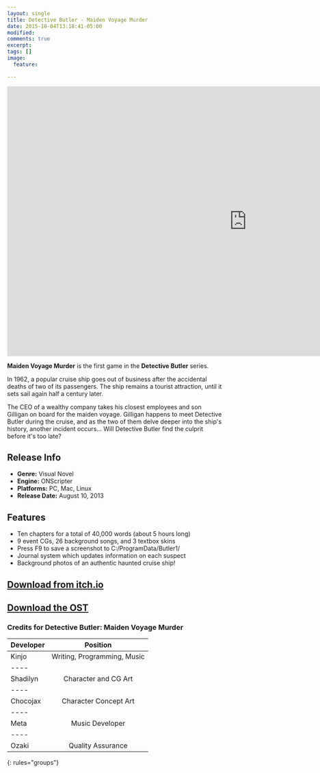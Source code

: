 ```yaml
---
layout: single
title: Detective Butler - Maiden Voyage Murder
date: 2015-10-04T13:18:41-05:00
modified:
comments: true
excerpt:
tags: []
image:
  feature:

---
```


<iframe width="1120" height="630" src="https://www.youtube.com/embed/5bl0-VWTTGU" frameborder="0" allowfullscreen></iframe>

__Maiden Voyage Murder__ is the first game in the __Detective Butler__ series.

In 1962, a popular cruise ship goes out of business after the accidental deaths of two of its passengers. The ship remains a tourist attraction, until it sets sail again half a century later.

The CEO of a wealthy company takes his closest employees and son Gilligan on board for the maiden voyage. Gilligan happens to meet Detective Butler during the cruise, and as the two of them delve deeper into the ship's history, another incident occurs… Will Detective Butler find the culprit before it's too late? 

## Release Info
<ul>
  <li><b>Genre:</b> Visual Novel</li>
  <li><b>Engine:</b> ONScripter</li>
  <li><b>Platforms:</b> PC, Mac, Linux</li>
  <li><b>Release Date:</b> August 10, 2013</li>
</ul>

## Features
<ul>
  <li>Ten chapters for a total of 40,000 words (about 5 hours long)</li>
  <li>9 event CGs, 26 background songs, and 3 textbox skins</li>
  <li>Press F9 to save a screenshot to C:/ProgramData/Butler1/</li>
  <li>Journal system which updates information on each suspect</li>
  <li>Background photos of an authentic haunted cruise ship!</li>
</ul>

## [Download from itch.io](http://goldbargames.itch.io/detective-butler)

## [Download the OST](http://play.goldbargames.com/downloads/Butler1_OST.zip)

### Credits for Detective Butler: Maiden Voyage Murder

| Developer | Position |
|:--------|:-------:|
| Kinjo   | Writing, Programming, Music   |
|----
| Shadilyn | Character and CG Art   |
|----
| Chocojax | Character Concept Art   |
|----
| Meta | Music Developer   |
|----
| Ozaki   | Quality Assurance   |
{: rules="groups"}
